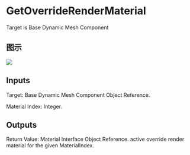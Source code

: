 # GetOverrideRenderMaterial

Target is Base Dynamic Mesh Component

## 图示

![]($-20221218-18460309.png)

## Inputs

Target: Base Dynamic Mesh Component Object Reference.

Material Index: Integer.  

## Outputs

Return Value: Material Interface Object Reference. active override render material for the given MaterialIndex.

